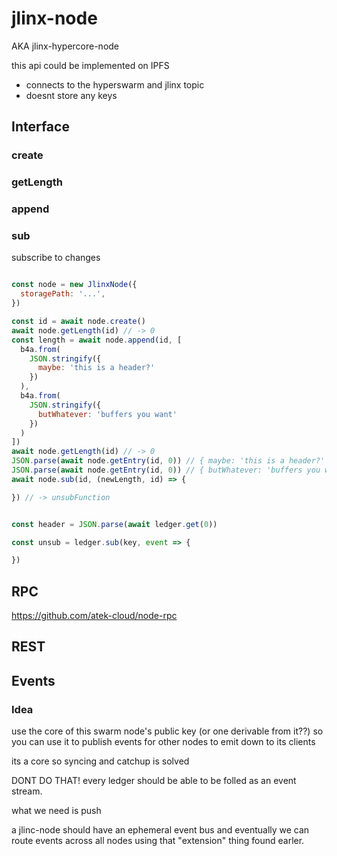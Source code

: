 # jlinx-node

AKA jlinx-hypercore-node

this api could be implemented on IPFS

- connects to the hyperswarm and jlinx topic
- doesnt store any keys


## Interface


### create


### getLength


### append


### sub

subscribe to changes



```js

const node = new JlinxNode({
  storagePath: '...',
})

const id = await node.create()
await node.getLength(id) // -> 0
const length = await node.append(id, [
  b4a.from(
    JSON.stringify({
      maybe: 'this is a header?'
    })
  ),
  b4a.from(
    JSON.stringify({
      butWhatever: 'buffers you want'
    })
  )
])
await node.getLength(id) // -> 0
JSON.parse(await node.getEntry(id, 0)) // { maybe: 'this is a header?' }
JSON.parse(await node.getEntry(id, 0)) // { butWhatever: 'buffers you want' }
await node.sub(id, (newLength, id) => {

}) // -> unsubFunction


const header = JSON.parse(await ledger.get(0))

const unsub = ledger.sub(key, event => {

})

```


## RPC


https://github.com/atek-cloud/node-rpc

## REST




## Events


### Idea 

use the core of this swarm node's public key
(or one derivable from it??)
so you can use it to publish events for other
nodes to emit down to its clients

its a core so syncing and catchup is solved



DONT DO THAT! every ledger should be able to
be folled as an event stream.

what we need is push

a jlinc-node should have an ephemeral event bus
and eventually we can route events across all
nodes using that "extension" thing found earler.
